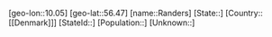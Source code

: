 ﻿---
location: [56.47,10.05]
type: City
tags:
- geo/City


SpocWebEntityId: 33630
isDeleted: false
confidential: public

---
[geo-lon::10.05]
[geo-lat::56.47]
[name::Randers]
[State::]
[Country::[[Denmark]]]
[StateId::]
[Population::]
[Unknown::]

